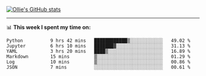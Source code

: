 <!--
**icedpanda/icedpanda** is a ✨ _special_ ✨ repository because its `README.md` (this file) appears on your GitHub profile.

Here are some ideas to get you started:

- 🔭 I’m currently working on ...
- 🌱 I’m currently learning ...
- 👯 I’m looking to collaborate on ...
- 🤔 I’m looking for help with ...
- 💬 Ask me about ...
- 📫 How to reach me: ...
- 😄 Pronouns: ...
- ⚡ Fun fact: ...
-->
[![Ollie's GitHub stats](https://github-readme-stats-icedpanda.vercel.app/api?username=icedpanda&count_private=true&show_icons=true)](https://github.com/icedpanda)

---
📊 **This week I spent my time on:**
<!--START_SECTION:waka-->

```text
Python          9 hrs 42 mins   ████████████▒░░░░░░░░░░░░   49.02 %
Jupyter         6 hrs 10 mins   ███████▓░░░░░░░░░░░░░░░░░   31.13 %
YAML            3 hrs 20 mins   ████▒░░░░░░░░░░░░░░░░░░░░   16.89 %
Markdown        15 mins         ▒░░░░░░░░░░░░░░░░░░░░░░░░   01.29 %
Log             10 mins         ▒░░░░░░░░░░░░░░░░░░░░░░░░   00.86 %
JSON            7 mins          ░░░░░░░░░░░░░░░░░░░░░░░░░   00.61 %
```

<!--END_SECTION:waka-->

